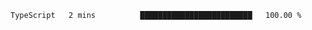 
<!--START_SECTION:waka-->

```txt
TypeScript   2 mins          █████████████████████████   100.00 %
```

<!--END_SECTION:waka-->

<!--unk0e-ctrlmd-blitzh-Klöggr-https://codepen.io/nikillpop/pen/VdJjJW-->
